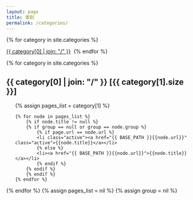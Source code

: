 ```yaml
---
layout: page
title: 类别
permalink: /categories/
---
```


{% for category in site.categories %} 
  <td><a href="#{{ category[0] }}" style="font-size:{{ category[1].size | plus:12}}px;">{{ category[0] | join: "/" }}</a>&nbsp;</td>
{% endfor %}

{% for category in site.categories %} 
  <h2 id="{{ category[0] }}">{{ category[0] | join: "/" }} <span>[{{ category[1].size }}]</span></h2>
  <ul>
    {% assign pages_list = category[1] %}  

    {% for node in pages_list %}
        {% if node.title != null %}
        {% if group == null or group == node.group %}
            {% if page.url == node.url %}
            <li class="active"><a href="{{ BASE_PATH }}{{node.url}}" class="active">{{node.title}}</a></li>
            {% else %}
            <li><a href="{{ BASE_PATH }}{{node.url}}">{{node.title}}</a></li>
            {% endif %}
        {% endif %}
        {% endif %}
    {% endfor %}
  </ul>
{% endfor %}
{% assign pages_list = nil %}
{% assign group = nil %}
